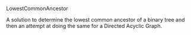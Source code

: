 LowestCommonAncestor

A solution to determine the lowest common ancestor of a binary tree and then an attempt at doing the same for a Directed Acyclic Graph.
